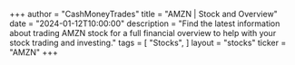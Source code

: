 +++
author = "CashMoneyTrades"
title = "AMZN | Stock and Overview"
date = "2024-01-12T10:00:00"
description = "Find the latest information about trading AMZN stock for a full financial overview to help with your stock trading and investing."
tags = [
   "Stocks",
]
layout = "stocks"
ticker = "AMZN"
+++
